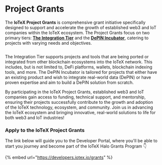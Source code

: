 # Project Grants

The **IoTeX Project Grants** is comprehensive grant initiative specifically designed to support and accelerate the growth of established web3 and IoT companies within the IoTeX ecosystem. The Project Grants focus on two primary tiers: [**The Integration Tier**](the-integration-tier.md) and the [**DePIN Incubator**](the-depin-incubator.md), catering to projects with varying needs and objectives.

<figure><img src="../../../../.gitbook/assets/Screen Shot 2023-08-23 at 2.57.29 PM.png" alt=""><figcaption></figcaption></figure>

The Integration Tier supports projects and tools that are being ported or integrated from other blockchain ecosystems into the IoTeX network. This includes, but is not limited to, DeFi platforms, wallets, blockchain indexing tools, and more. The DePIN Incubator is tailored for projects that either have an existing product and wish to integrate real-world data (DePIN) or have proven expertise and aim to build a DePIN solution from scratch.

By participating in the IoTeX Project Grants, established web3 and IoT companies gain access to funding, technical support, and mentorship, ensuring their projects successfully contribute to the growth and adoption of the IoTeX technology, ecosystem, and community. Join us in advancing the IoTeX ecosystem and bringing innovative, real-world solutions to life for both web3 and IoT industries!

### Apply to the IoTeX Project Grants

The link below will guide you to the Developer Portal, where you'll be able to start you journey and become part of the IoTeX Halo Grants Program 👇

{% embed url="https://developers.iotex.io/grants" %}
